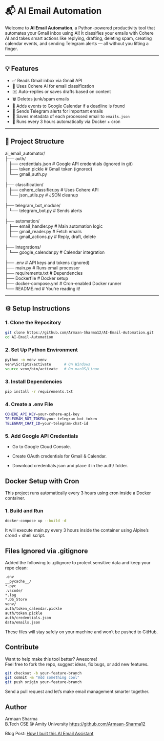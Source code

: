 # 📬 AI Email Automation

Welcome to **AI Email Automation**, a Python-powered productivity tool that automates your Gmail inbox using AI! It classifies your emails with Cohere AI and takes smart actions like replying, drafting, deleting spam, creating calendar events, and sending Telegram alerts — all without you lifting a finger.

---

## 💡 Features

- ✅ Reads Gmail inbox via Gmail API
- 🧠 Uses Cohere AI for email classification
- ✉️ Auto-replies or saves drafts based on content
- 🗑️ Deletes junk/spam emails
- 📅 Adds events to Google Calendar if a deadline is found
- 📲 Sends Telegram alerts for important emails
- 💾 Saves metadata of each processed email to `emails.json`
- 🐳 Runs every 3 hours automatically via Docker + cron

---

## 📁 Project Structure

ai_email_automator/  
├── auth/  
│ ├── credentials.json # Google API credentials (ignored in git)  
│ ├── token.pickle # Gmail token (ignored)  
│ └── gmail_auth.py  
│  
├── classification/  
│ ├── cohere_classifier.py # Uses Cohere API  
│ └── json_utils.py # JSON cleanup  
│  
├── telegram_bot_module/  
│ └── telegram_bot.py # Sends alerts  
│  
├── automation/  
│ ├── email_handler.py # Main automation logic  
│ ├── gmail_reader.py # Fetch emails  
│ └── gmail_actions.py # Reply, draft, delete  
│  
├── Integrations/  
│ └── google_calendar.py # Calendar integration  
│  
├── .env # API keys and tokens (ignored)  
├── main.py # Runs email processor  
├── requirements.txt # Dependencies  
├── Dockerfile # Docker setup  
├── docker-compose.yml # Cron-enabled Docker runner  
└── README.md # You're reading it!  


---

## ⚙️ Setup Instructions

### 1. Clone the Repository

```bash
git clone https://github.com/Armaan-Sharma12/AI-Email-Automation.git
cd AI-Email-Automation

```

### 2. Set Up Python Environment

```bash
python -m venv venv
venv\Scripts\activate      # On Windows
source venv/bin/activate   # On macOS/Linux
```

### 3. Install Dependencies

```bash
pip install -r requirements.txt
```

### 4. Create a .env File

```bash
COHERE_API_KEY=your-cohere-api-key
TELEGRAM_BOT_TOKEN=your-telegram-bot-token
TELEGRAM_CHAT_ID=your-telegram-chat-id
```

### 5. Add Google API Credentials

* Go to Google Cloud Console.

* Create OAuth credentials for Gmail & Calendar.

* Download credentials.json and place it in the auth/ folder.

## Docker Setup with Cron

This project runs automatically every 3 hours using cron inside a Docker container.  

### 1. Build and Run

```bash
docker-compose up --build -d
```

It will execute main.py every 3 hours inside the container using Alpine’s crond + shell script.  

## Files Ignored via .gitignore

Added the following to .gitignore to protect sensitive data and keep your repo clean:

```bash
.env
__pycache__/
*.pyc
.vscode/
*.log
*.DS_Store
venv/
auth/token_calendar.pickle
auth/token.pickle
auth/credentials.json
data/emails.json
```

 These files will stay safely on your machine and won’t be pushed to GitHub.  

 ## Contribute
 
 Want to help make this tool better? Awesome!  
Feel free to fork the repo, suggest ideas, fix bugs, or add new features.  

```bash
git checkout -b your-feature-branch
git commit -m "Add something cool"
git push origin your-feature-branch
```

Send a pull request and let’s make email management smarter together.   

 ## Author

 Armaan Sharma  
B.Tech CSE @ Amity University 
https://github.com/Armaan-Sharma12

Blog Post: [How I built this AI Email Assistant](https://dev.to/armaansharma12/automating-my-inbox-with-ai-a-python-email-assistant-using-cohere-gmail-api-and-telegram-alerts-k15)



 
